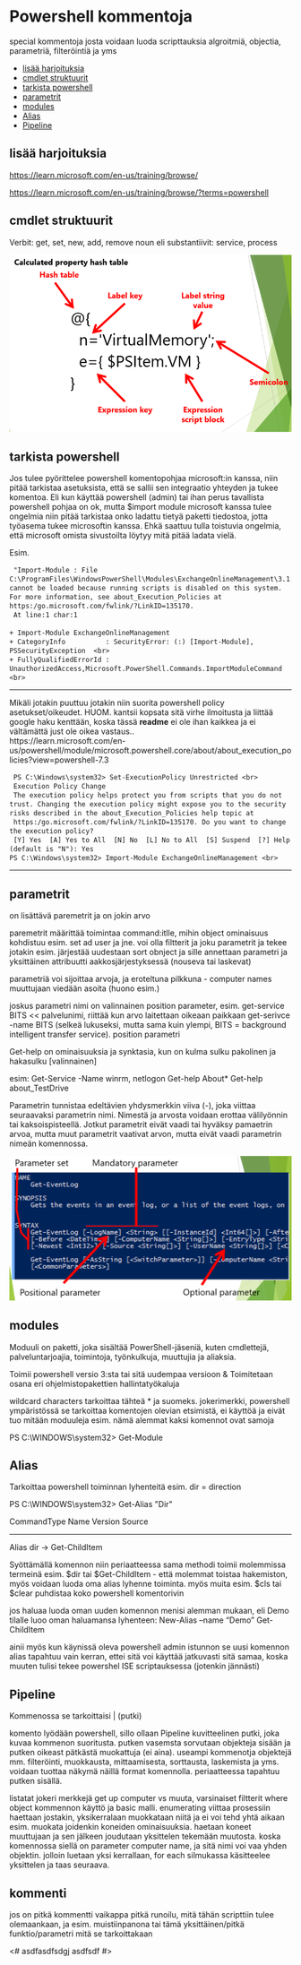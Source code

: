 # Powershell kommentoja 

special kommentoja josta voidaan luoda scripttauksia algroitmiä, objectia, parametriä, filteröintiä ja yms

* [lisää harjoituksia](#lisää-harjoituksia)
* [cmdlet struktuurit](#cmdlet-struktuurit)
* [tarkista powershell](#tarkista-powershell)
* [parametrit](#parametrit)
* [modules](#modules)
* [Alias](#Alias)
* [Pipeline](#Pipeline)

## lisää harjoituksia

https://learn.microsoft.com/en-us/training/browse/

https://learn.microsoft.com/en-us/training/browse/?terms=powershell

## cmdlet struktuurit

Verbit: get, set, new, add, remove
noun eli substantiivit: service, process

![Alt text](harjoituksia/images/powershell-calc-properties-1.PNG)

## tarkista powershell

Jos tulee pyörittelee powershell komentopohjaa microsoft:in kanssa, niin pitää tarkistaa asetuksista, että se sallii sen integraatio yhteyden ja tukee komentoa. Eli kun käyttää powershell (admin) tai ihan perus tavallista powershell pohjaa on ok, mutta $import module microsoft kanssa tulee ongelmia niin pitää tarkistaa onko ladattu tietyä paketti tiedostoa, jotta työasema tukee microsoftin kanssa. Ehkä saattuu tulla toistuvia ongelmia, että microsoft omista sivustoilta löytyy mitä pitää ladata vielä. 

Esim. <br>

     "Import-Module : File C:\ProgramFiles\WindowsPowerShell\Modules\ExchangeOnlineManagement\3.1.0\netFramework\ExchangeOnlineManagement.psm1 cannot be loaded because running scripts is disabled on this system. For more information, see about_Execution_Policies at https:/go.microsoft.com/fwlink/?LinkID=135170.
     At line:1 char:1

    + Import-Module ExchangeOnlineManagement
    + CategoryInfo          : SecurityError: (:) [Import-Module], PSSecurityException  <br>
    + FullyQualifiedErrorId : UnauthorizedAccess,Microsoft.PowerShell.Commands.ImportModuleCommand  <br>

<hr>
Mikäli jotakin puuttuu jotakin niin suorita powershell policy asetukset/oikeudet. HUOM. kantsii kopsata sitä virhe ilmoitusta ja liittää google haku kenttään, koska tässä <b>readme</b> ei ole ihan kaikkea ja ei vältämättä just ole oikea vastaus.. <br>
https://learn.microsoft.com/en-us/powershell/module/microsoft.powershell.core/about/about_execution_policies?view=powershell-7.3 

     PS C:\Windows\system32> Set-ExecutionPolicy Unrestricted <br>
     Execution Policy Change
     The execution policy helps protect you from scripts that you do not trust. Changing the execution policy might expose you to the security risks described in the about_Execution_Policies help topic at
     https:/go.microsoft.com/fwlink/?LinkID=135170. Do you want to change the execution policy?
     [Y] Yes  [A] Yes to All  [N] No  [L] No to All  [S] Suspend  [?] Help (default is "N"): Yes
    PS C:\Windows\system32> Import-Module ExchangeOnlineManagement <br>

<hr>

## parametrit

on lisättävä paremetrit ja on jokin arvo

paremetrit määrittää toimintaa command:itlle, mihin object ominaisuus kohdistuu esim. set ad user ja jne. voi olla filtterit ja joku parametrit ja tekee jotakin esim. järjestää uudestaan sort obnject ja sille annettaan parametri ja yksittäinen attribuutti aakkosjärjestyksessä (nouseva tai laskevat)

parametriä voi sijoittaa arvoja, ja eroteltuna pilkkuna - computer names muuttujaan viedään asoita (huono esim.) 

joskus parametri nimi on valinnainen position parameter, esim. get-service BITS << palvelunimi, riittää kun arvo laitettaan oikeaan paikkaan
get-serivce -name BITS (selkeä lukuseksi, mutta sama kuin ylempi, BITS = background intelligent transfer service). position parametri 

Get-help on ominaisuuksia ja synktasia, kun on kulma sulku <string> pakolinen ja hakasulku [valinnainen] 

esim:
Get-Service -Name winrm, netlogon
Get-help About*
Get-help about_TestDrive

Parametrin tunnistaa edeltävien yhdysmerkkin viiva (-), joka viittaa seuraavaksi parametrin nimi. Nimestä ja arvosta voidaan erottaa välilyönnin tai kaksoispisteellä. Jotkut parametrit eivät vaadi tai hyväksy pamaetrin arvoa, mutta muut parametrit vaativat arvon, mutta eivät vaadi parametrin nimeän  komennossa.

![Alt text](harjoituksia/images/powershell-parameter-1.PNG)


## modules

Moduuli on paketti, joka sisältää PowerShell-jäseniä, kuten cmdlettejä, palveluntarjoajia, toimintoja, työnkulkuja, muuttujia ja aliaksia.

Toimii  powershell versio 3:sta tai sitä uudempaa versioon & Toimitetaan osana eri ohjelmistopakettien hallintatyökaluja

wildcard characters tarkoittaa tähteä * ja suomeks. jokerimerkki, powershell ympäristössä se tarkoittaa komentojen olevian etsimistä, ei käyttöä ja eivät tuo mitään moduuleja esim. nämä alemmat kaksi komennot ovat samoja

PS C:\WINDOWS\system32> Get-Module

## Alias

Tarkoittaa powershell toiminnan lyhenteitä esim. dir = direction

PS C:\WINDOWS\system32> Get-Alias "Dir"

CommandType     Name                                               Version    Source
-----------     ----                                               -------    ------
Alias           dir -> Get-ChildItem

Syöttämällä komennon niin periaatteessa sama methodi toimii molemmissa termeinä esim.  $dir tai $Get-ChildItem - että molemmat toistaa hakemiston, myös voidaan luoda oma alias lyhenne toiminta. myös muita esim. $cls tai $clear puhdistaa koko powershell komentorivin

jos haluaa luoda oman uuden komennon menisi alemman mukaan, eli Demo tilalle luoo oman haluamansa lyhenteen:
New-Alias –name “Demo” Get-ChildItem

ainii myös kun käynissä oleva powershell admin istunnon se uusi komennon alias tapahtuu vain kerran, ettei sitä voi käyttää jatkuvasti sitä samaa, koska muuten tulisi tekee powershel ISE scriptauksessa (jotenkin jännästi)


## Pipeline

Kommenossa se tarkoittaisi | (putki)

komento lyödään powershell, sillo ollaan Pipeline kuvitteelinen putki, joka kuvaa kommenon suoritusta. putken vasemsta sorvutaan objekteja sisään ja putken oikeast pätkästä muokattuja (ei aina). 
useampi kommenotja objektejä mm. filteröinti, muokkausta, mittaamisesta, sorttausta, laskemista ja yms. voidaan tuottaa näkymä näillä format komennolla. periaatteessa tapahtuu putken sisällä.

listatat jokeri merkkejä get up computer vs muuta, varsinaiset filtterit where object kommennon käyttö ja basic malli. 
enumerating viittaa prosessiin haettaan jostakin, yksikerralaan muokkataan niitä ja ei voi tehd yhtä aikaan esim. muokata joidenkin koneiden ominaisuuksia.  haetaan koneet muuttujaan ja sen jälkeen joudutaan yksittelen tekemään muutosta. 
koska komennossa siellä on parameter computer name, ja sitä nimi voi vaa yhden objektin. jolloin luetaan yksi kerrallaan, for each silmukassa käsitteelee yksittelen ja taas seuraava.

## kommenti
jos on pitkä kommentti vaikappa pitkä runoilu, mitä tähän scripttiin tulee olemaankaan, ja esim. muistiinpanona tai tämä yksittäinen/pitkä funktio/parametri mitä se tarkoittakaan

<#
asdfasdfsdgj
asdfsdf
#>
